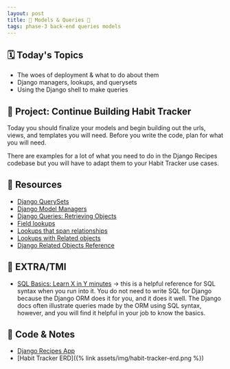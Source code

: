 ```yaml
---
layout: post
title: 🐝 Models & Queries 🐝
tags: phase-3 back-end queries models
---
```


## 🗓️ Today's Topics

- The woes of deployment & what to do about them
- Django managers, lookups, and querysets
- Using the Django shell to make queries

## 🎯 Project: Continue Building Habit Tracker

Today you should finalize your models and begin building out the urls, views, and templates you will need. Before you write the code, plan for what you will need.

There are examples for a lot of what you need to do in the Django Recipes codebase but you will have to adapt them to your Habit Tracker use cases.

## 🔖 Resources

- [Django QuerySets](https://docs.djangoproject.com/en/3.2/topics/db/queries/#retrieving-objects)
- [Django Model Managers](https://docs.djangoproject.com/en/3.2/topics/db/managers)
- [Django Queries: Retrieving Objects](https://docs.djangoproject.com/en/3.2/topics/db/queries/#retrieving-objects)
- [Field lookups](https://docs.djangoproject.com/en/3.2/topics/db/queries/#field-lookups)
- [Lookups that span relationships](https://docs.djangoproject.com/en/3.2/topics/db/queries/#lookups-that-span-relationships)
- [Lookups with Related objects](https://docs.djangoproject.com/en/3.2/topics/db/queries/#related-objects)
- [Django Related Objects Reference](https://docs.djangoproject.com/en/3.2/ref/models/relations/#related-objects-reference)

## 🌟 EXTRA/TMI

- [SQL Basics: Learn X in Y minutes](https://learnxinyminutes.com/docs/sql/) -> this is a helpful reference for SQL syntax when you run into it. You do not need to write SQL for Django because the Django ORM does it for you, and it does it well. The Django docs often illustrate queries made by the ORM using SQL syntax, however, and you will find it helpful in your job to know the basics.

## 🦉 Code & Notes

- [Django Recipes App](https://github.com/Momentum-Team-8/example-django-recipes)
- [Habit Tracker ERD]({% link assets/img/habit-tracker-erd.png %})
